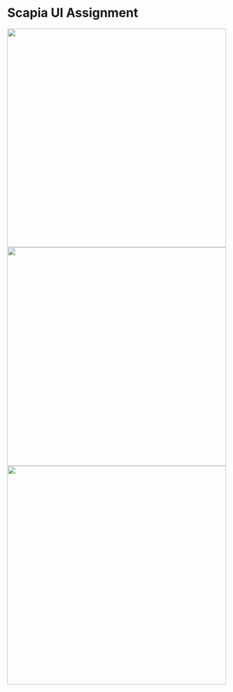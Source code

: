 # Scapia UI Assignment

<img src="https://user-images.githubusercontent.com/55514928/235315330-109bcbdc-e959-45ea-8d83-f095b983f31c.png" height=500/>   <img src="https://user-images.githubusercontent.com/55514928/235597038-4dedf397-5225-4ac7-a21b-8420657d4602.png" height=500/>     <img src="https://user-images.githubusercontent.com/55514928/235315327-e8ed75e2-5df8-47ab-bb90-e42aadb0d4c9.png" height=500/>   



